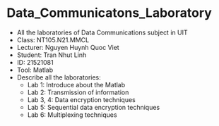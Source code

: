 # Data_Communicatons_Laboratory
- All the laboratories of Data Communications subject  in UIT 
- Class: NT105.N21.MMCL
- Lecturer: Nguyen Huynh Quoc Viet
- Student: Tran Nhut Linh
- ID: 21521081
- Tool: Matlab
- Describe all the laboratories:
  + Lab 1: Introduce about the Matlab
  + Lab 2: Transmission of information
  + Lab 3, 4: Data encryption techniques
  + Lab 5: Sequential data encryption techniques
  + Lab 6: Multiplexing techniques
